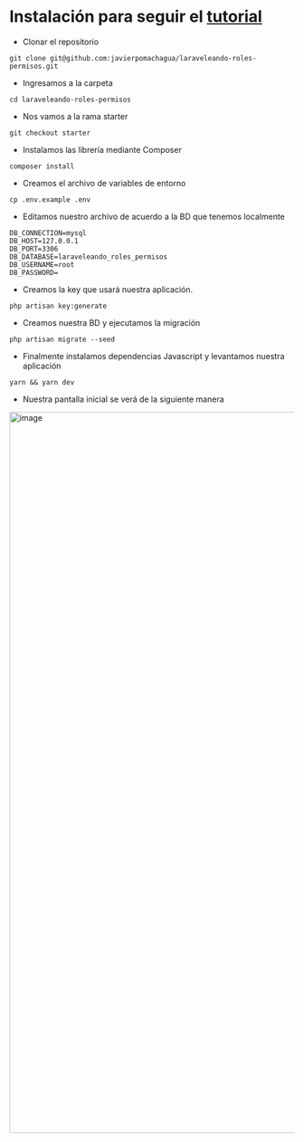 # Instalación para seguir el [tutorial](https://laraveleando.dev/posts/crea-un-menu-dinamico-con-roles-y-permisos-en-laravel)
- Clonar el repositorio

```
git clone git@github.com:javierpomachagua/laraveleando-roles-permisos.git
```

- Ingresamos a la carpeta

```
cd laraveleando-roles-permisos
```

- Nos vamos a la rama starter

```
git checkout starter
```

- Instalamos las librería mediante Composer

```
composer install
```

- Creamos el archivo de variables de entorno

```
cp .env.example .env
```

- Editamos nuestro archivo de acuerdo a la BD que tenemos localmente

```
DB_CONNECTION=mysql
DB_HOST=127.0.0.1
DB_PORT=3306
DB_DATABASE=laraveleando_roles_permisos
DB_USERNAME=root
DB_PASSWORD=
```

- Creamos la key que usará nuestra aplicación.

```
php artisan key:generate
```

- Creamos nuestra BD y ejecutamos la migración

```
php artisan migrate --seed
```

- Finalmente instalamos dependencias Javascript y levantamos nuestra aplicación

```
yarn && yarn dev
```

- Nuestra pantalla inicial se verá de la siguiente manera

<img width="1275" alt="image" src="https://user-images.githubusercontent.com/7298734/235327339-eedfb923-bb84-4824-afd2-58ff324098d8.png">
